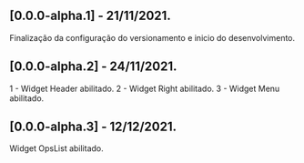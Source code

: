 ## [0.0.0-alpha.1] - 21/11/2021.
Finalização da configuração do versionamento e inicio do desenvolvimento.

## [0.0.0-alpha.2] - 24/11/2021.
1 - Widget Header abilitado.
2 - Widget Right abilitado.
3 - Widget Menu abilitado.

## [0.0.0-alpha.3] - 12/12/2021.
Widget OpsList abilitado.